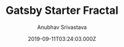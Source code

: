 ---
title: Gatsby Starter Fractal
github: https://github.com/anubhavsrivastava/gatsby-starter-fractal
demo: https://anubhavsrivastava.github.io/gatsby-starter-fractal/
author: Anubhav Srivastava
ssg:
  - Gatsby
cms:
  - Markdown
date: 2019-09-11T03:24:03.000Z
description: Gatsby.js V2 starter template based on Fractal by HTML5 UP
draft: true
publish_date: '2019-06-15T06:39:38Z'
github_star: 19
github_fork: 10
---